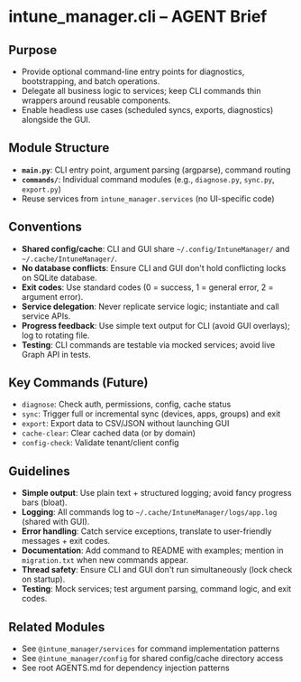 # intune_manager.cli – AGENT Brief

## Purpose
- Provide optional command-line entry points for diagnostics, bootstrapping, and batch operations.
- Delegate all business logic to services; keep CLI commands thin wrappers around reusable components.
- Enable headless use cases (scheduled syncs, exports, diagnostics) alongside the GUI.

## Module Structure
- **`main.py`**: CLI entry point, argument parsing (argparse), command routing
- **`commands/`**: Individual command modules (e.g., `diagnose.py`, `sync.py`, `export.py`)
- Reuse services from `intune_manager.services` (no UI-specific code)

## Conventions
- **Shared config/cache**: CLI and GUI share `~/.config/IntuneManager/` and `~/.cache/IntuneManager/`.
- **No database conflicts**: Ensure CLI and GUI don't hold conflicting locks on SQLite database.
- **Exit codes**: Use standard codes (0 = success, 1 = general error, 2 = argument error).
- **Service delegation**: Never replicate service logic; instantiate and call service APIs.
- **Progress feedback**: Use simple text output for CLI (avoid GUI overlays); log to rotating file.
- **Testing**: CLI commands are testable via mocked services; avoid live Graph API in tests.

## Key Commands (Future)
- `diagnose`: Check auth, permissions, config, cache status
- `sync`: Trigger full or incremental sync (devices, apps, groups) and exit
- `export`: Export data to CSV/JSON without launching GUI
- `cache-clear`: Clear cached data (or by domain)
- `config-check`: Validate tenant/client config

## Guidelines
- **Simple output**: Use plain text + structured logging; avoid fancy progress bars (bloat).
- **Logging**: All commands log to `~/.cache/IntuneManager/logs/app.log` (shared with GUI).
- **Error handling**: Catch service exceptions, translate to user-friendly messages + exit codes.
- **Documentation**: Add command to README with examples; mention in `migration.txt` when new commands appear.
- **Thread safety**: Ensure CLI and GUI don't run simultaneously (lock check on startup).
- **Testing**: Mock services; test argument parsing, command logic, and exit codes.

## Related Modules
- See `@intune_manager/services` for command implementation patterns
- See `@intune_manager/config` for shared config/cache directory access
- See root AGENTS.md for dependency injection patterns

